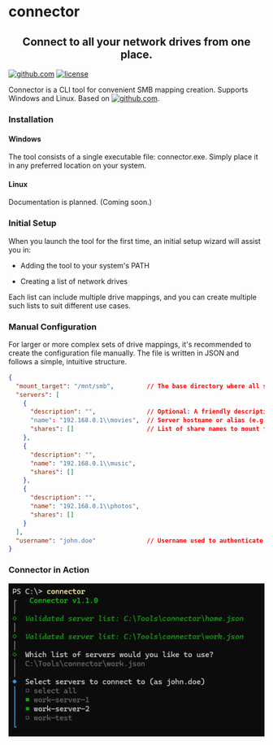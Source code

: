 # connector

<h2 align="center">Connect to all your network drives from one place.</h2>

[![github.com](https://img.shields.io/badge/connector-blue?logo=github&labelColor=black)](https://github.com/petrsapak/connector)
[![license](https://img.shields.io/badge/license-MIT-blue.svg)](https://github.com/petrsapak/connector/blob/main/LICENSE)

Connector is a CLI tool for convenient SMB mapping creation. Supports Windows and Linux. Based on [![github.com](https://img.shields.io/badge/cliclack-green?logo=github&labelColor=black)](https://github.com/fadeevab/cliclack).


### Installation

#### Windows
The tool consists of a single executable file: connector.exe. Simply place it in any preferred location on your system.
#### Linux
Documentation is planned. (Coming soon.)

### Initial Setup
When you launch the tool for the first time, an initial setup wizard will assist you in:

- Adding the tool to your system's PATH

- Creating a list of network drives

Each list can include multiple drive mappings, and you can create multiple such lists to suit different use cases.

### Manual Configuration
For larger or more complex sets of drive mappings, it's recommended to create the configuration file manually. The file is written in JSON and follows a simple, intuitive structure.

```json
{
  "mount_target": "/mnt/smb",         // The base directory where all shares will be mounted (linux)
  "servers": [
    {
      "description": "",              // Optional: A friendly description of the server
      "name": "192.168.0.1\\movies",  // Server hostname or alias (e.g., movies.local or IP)
      "shares": []                    // List of share names to mount from this server (linux)
    },
    {
      "description": "",
      "name": "192.168.0.1\\music",
      "shares": []
    },
    {
      "description": "",
      "name": "192.168.0.1\\photos",
      "shares": []
    }
  ],
  "username": "john.doe"              // Username used to authenticate with the network shares
}
```


### Connector in Action
![alt text](media/multiple_lists.png)
